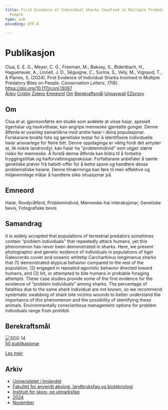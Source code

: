 ```yaml
---
title: First Evidence of Individual Sharks Involved in Multiple Predatory Bites on
  People
type: pub
encoding: UTF-8

---
```

<h1>Publikasjon</h1>
<article id="csl-bib-container-DSU4KAQK" class="csl-bib-container">
  <div class="csl-bib-body"> <div class="csl-entry">Clua, E. E. G., Meyer, C. G., Freeman, M., Baksay, S., Bidenbach, H., Haguenauer, A., Linnell, J. D., Séguigne, C., Surina, S., Vely, M., Vignaud, T., &#38; Planes, S. (2024). First Evidence of Individual Sharks Involved in Multiple Predatory Bites on People. <i>Conservation Letters</i>, <i>17</i>(6). <a href="https://doi.org/10.1111/conl.13067">https://doi.org/10.1111/conl.13067</a></div> </div>
  <div class="csl-bib-buttons">
    <a href="#taxonomy-article-DSU4KAQK" alt="archive" class="csl-bib-button">Arkiv</a>
    <a href="https://app.cristin.no/results/show.jsf?id=2319856" alt="Cristin" class="csl-bib-button">Cristin</a>
    <a href="http://zotero.org/groups/5881554/items/DSU4KAQK" alt="Zotero" class="csl-bib-button">Zotero</a>
    <a href="#keywords-article-DSU4KAQK" alt="keywords" class="csl-bib-button">Emneord</a>
    <a href="#about-article-DSU4KAQK" alt="about_pub" class="csl-bib-button">Om</a>
    <a href="#sdg-article-DSU4KAQK" alt="sdg" class="csl-bib-button">Berekraftsmål</a>
    <a href="https://doi.org/10.1111/conl.13067" alt="Unpaywall" class="csl-bib-button">Unpaywall</a>
    <a href="https://doi.org/10.1111/conl.13067" alt="EZproxy" class="csl-bib-button">EZproxy</a>
  </div>
  <div id="csl-bib-meta-container-DSU4KAQK"></div>
</article>
<div id="csl-bib-meta-DSU4KAQK" class="csl-bib-meta">
  <article id="about-article-DSU4KAQK" class="about_pub-article">
    <h1>Om</h1>
    Clua et al. gjennomførte ein studie som avdekte at visse haiar, spesielt tigerhaiar og havkvithaiar, kan angripe menneske gjentatte gonger. Denne åtferda er uvanleg samanlikna med andre haiar i deira populasjonar. Forskarane brukte foto og genetiske testar for å identifisere individuelle haiar ansvarlege for fleire bitt. Denne oppdaginga er viktig fordi det antyder at, lik nokre landrovdyr, kan haiar ha "problemindivid" som utgjer større risiko for menneske. Å forstå denne åtferda kan bidra til å forbetre tryggingstiltak og haiforvaltningspraksisar. Forfattarane anbefaler å samle genetiske prøver frå haibitt-offer for å betre spore og handtere desse problematiske haiane. Denne tilnærminga kan føre til meir effektive og miljøvennlege måtar å handtere slike situasjonar på.
  </article>
  <article id="keywords-article-DSU4KAQK" class="keywords-article">
    <h1>Emneord</h1>
    Haiar, Rovdyråtferd, Problemindivid, Menneske-hai interaksjonar, Genetiske bevis, Fotografiske bevis
  </article>
  <article id="abstract-article-DSU4KAQK" class="abstract-article">
    <h1>Samandrag</h1>
    It is widely accepted that populations of terrestrial predators sometimes contain “problem individuals” that repeatedly attack humans, yet this phenomenon has never been demonstrated in sharks. Here, we present photographic and genetic evidence of individuals in populations of tiger Galeocerdo cuvier and oceanic whitetip Carcharhinus longimanus sharks that (1) demonstrated atypical behavior compared to the rest of the population, (2) engaged in repeated agonistic behavior directed toward humans, and (3) bit, or attempted to bite humans in probable foraging attempts. These case studies provide some of the first evidence for the existence of “problem individuals” among sharks. The percentage of fatalities due to the same shark individual are not known, so we recommend systematic swabbing of shark bite victims wounds to better understand the importance of this phenomenon and the possibility of identifying these animals. Environmentally conscientious management options for problem individuals range from prohibiti
  </article>
  <article id="sdg-article-DSU4KAQK" class="sdg-article">
    <h1>Berekraftsmål</h1>
    <div class="sdg-container"><div id="sdg14" class="sdg">
        <img src="{{< params subfolder >}}images/sdg/sdg14_nn.png" class="image" alt="SDG 14">
        <div class="sdg-overlay">
          <a href="{{< params subfolder >}}nn/archive/?sdg=14#archive" class="sdg-publication-count"><span>50</span> publikasjonar</a>
          <p><a href="https://fn.no/om-fn/fns-baerekraftsmaal/livet-i-havet?lang=nno-NO" class="sdg-read-more">Les meir</a></p>
        </div>
      </div></div>
  </article>
  <article id="taxonomy-article-DSU4KAQK" class="taxonomy-article">
    <h1>Arkiv</h1>
    <ul>
      <li><a href="{{< params subfolder >}}nn/archive/?key=3DCRN523">Universitetet i Innlandet</a></li>
      <li><a href="{{< params subfolder >}}nn/archive/?key=T77LXH6D">Fakultet for anvendt økologi, landbruksfag og bioteknologi</a></li>
      <li><a href="{{< params subfolder >}}nn/archive/?key=7TRARPE3">Institutt for skog- og utmarksfag</a></li>
      <li><a href="{{< params subfolder >}}nn/archive/?key=A4XX8HDP">2024</a></li>
      <li><a href="{{< params subfolder >}}nn/archive/?key=95EJUHS3">November</a></li>
    </ul>
  </article>
</div>
